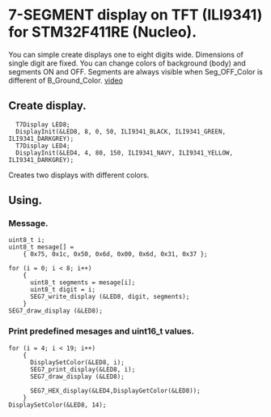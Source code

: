 # 7-SEGMENT display on TFT (ILI9341) for STM32F411RE (Nucleo).
You can simple create displays one to eight digits wide.
Dimensions of single digit are fixed.
You can change colors of background (body) and segments ON and OFF.
Segments are always visible when Seg_OFF_Color is different of B_Ground_Color.
[video](https://youtu.be/zLBH-P7QVNw)
## Create display.
```
  T7Display LED8;
  DisplayInit(&LED8, 8, 0, 50, ILI9341_BLACK, ILI9341_GREEN, ILI9341_DARKGREY);
  T7Display LED4;
  DisplayInit(&LED4, 4, 80, 150, ILI9341_NAVY, ILI9341_YELLOW, ILI9341_DARKGREY);
```

Creates two displays with different colors.
## Using.
### Message.
```
uint8_t i;
uint8_t mesage[] =
	{ 0x75, 0x1c, 0x50, 0x6d, 0x00, 0x6d, 0x31, 0x37 };

for (i = 0; i < 8; i++)
	{
	  uint8_t segments = mesage[i];
	  uint8_t digit = i;
	  SEG7_write_display (&LED8, digit, segments);
	}
SEG7_draw_display (&LED8);
```
### Print predefined mesages and uint16_t values.
```
for (i = 4; i < 19; i++)
	{
	  DisplaySetColor(&LED8, i);
	  SEG7_print_display(&LED8, i);
	  SEG7_draw_display (&LED8);

	  SEG7_HEX_display(&LED4,DisplayGetColor(&LED8));
    }
DisplaySetColor(&LED8, 14);
```
